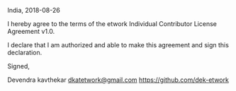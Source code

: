 India, 2018-08-26

I hereby agree to the terms of the etwork Individual Contributor License
Agreement v1.0.

I declare that I am authorized and able to make this agreement and sign this
declaration.

Signed,

Devendra kavthekar dkatetwork@gmail.com https://github.com/dek-etwork
